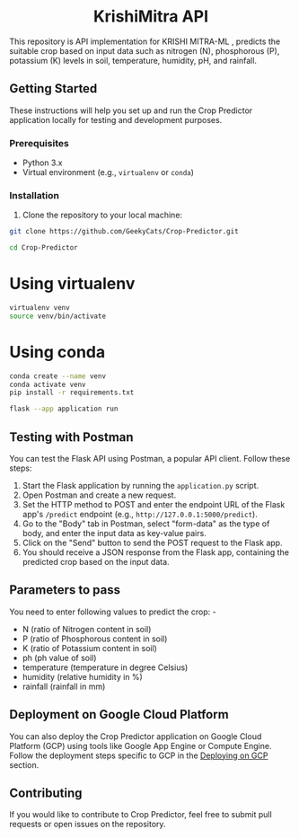 <h1 align="center">  KrishiMitra API</h1>


This repository is API implementation for KRISHI MITRA-ML , predicts the suitable crop based on input data such as nitrogen (N), phosphorous (P), potassium (K) levels in soil, temperature, humidity, pH, and rainfall.

## Getting Started

These instructions will help you set up and run the Crop Predictor application locally for testing and development purposes.

### Prerequisites

- Python 3.x
- Virtual environment (e.g., `virtualenv` or `conda`)

### Installation

1. Clone the repository to your local machine:
```sh
git clone https://github.com/GeekyCats/Crop-Predictor.git
``` 
```sh
cd Crop-Predictor
```
# Using virtualenv
```sh
virtualenv venv
source venv/bin/activate
```
# Using conda
```sh
conda create --name venv
conda activate venv
pip install -r requirements.txt
```
```sh
flask --app application run
```
## Testing with Postman

You can test the Flask API using Postman, a popular API client. Follow these steps:

1. Start the Flask application by running the `application.py` script.
2. Open Postman and create a new request.
3. Set the HTTP method to POST and enter the endpoint URL of the Flask app's `/predict` endpoint (e.g., `http://127.0.0.1:5000/predict`).
4. Go to the "Body" tab in Postman, select "form-data" as the type of body, and enter the input data as key-value pairs.
5. Click on the "Send" button to send the POST request to the Flask app.
6. You should receive a JSON response from the Flask app, containing the predicted crop based on the input data.

## Parameters to pass
  You need to enter following values to predict the crop: -
  - N (ratio of Nitrogen content in soil)
  - P (ratio of Phosphorous content in soil)
  - K (ratio of Potassium content in soil)
  - ph (ph value of soil)
  - temperature (temperature in degree Celsius)
  - humidity (relative humidity in %)
  - rainfall (rainfall in mm)

## Deployment on Google Cloud Platform

You can also deploy the Crop Predictor application on Google Cloud Platform (GCP) using tools like Google App Engine or Compute Engine. Follow the deployment steps specific to GCP in the [Deploying on GCP](#deploying-on-gcp) section.

## Contributing

If you would like to contribute to Crop Predictor, feel free to submit pull requests or open issues on the repository.
